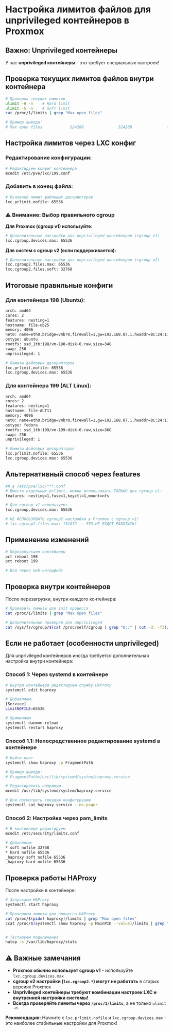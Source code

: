 #  Настройка лимитов файлов для unprivileged контейнеров в Proxmox

## **Важно: Unprivileged контейнеры**
У нас **unprivileged контейнеры** - это требует специальных настроек!

## **Проверка текущих лимитов файлов внутри контейнера**
```bash
# Проверка текущих лимитов
ulimit -H -n    # Hard limit
ulimit -S -n    # Soft limit
cat /proc/1/limits | grep "Max open files"

# Пример вывода:
# Max open files            524288               524288               files
```

## **Настройка лимитов через LXC конфиг**

### **Редактирование конфигурации:**
```bash
# Редактируем конфиг контейнера
mcedit /etc/pve/lxc/199.conf
```

### **Добавить в конец файла:**
```bash
# Основной лимит файловых дескрипторов
lxc.prlimit.nofile: 65536
```

### **⚠️ Внимание: Выбор правильного cgroup**
**Для Proxmox (cgroup v1) используйте:**
```bash
# Дополнительные настройки для unprivileged контейнеров (cgroup v1)
lxc.cgroup.devices.max: 65536
```

**Для систем с cgroup v2 (если поддерживается):**
```bash
# Дополнительные настройки для unprivileged контейнеров (cgroup v2)
lxc.cgroup2.files.max: 65536
lxc.cgroup2.files.soft: 32768
```

## **Итоговые правильные конфиги**

### **Для контейнера 198 (Ubuntu):**
```bash
arch: amd64
cores: 2
features: nesting=1
hostname: file-ub25
memory: 4096
net0: name=eth0,bridge=vmbr0,firewall=1,gw=192.168.87.1,hwaddr=BC:24:11:C1:17:70,ip=192.168.87.101/24,type=veth
ostype: ubuntu
rootfs: ssd_1tb:198/vm-198-disk-0.raw,size=34G
swap: 256
unprivileged: 1

# Лимиты файловых дескрипторов
lxc.prlimit.nofile: 65536
lxc.cgroup.devices.max: 65536 
```

### **Для контейнера 199 (ALT Linux):**
```bash
arch: amd64
cores: 2
features: nesting=1
hostname: file-ALT11
memory: 4096
net0: name=eth0,bridge=vmbr0,firewall=1,gw=192.168.87.1,hwaddr=BC:24:11:48:36:3A,ip=192.168.87.100/24,type=veth
ostype: fedora
rootfs: ssd_1tb:199/vm-199-disk-0.raw,size=36G
swap: 256
unprivileged: 1

# Лимиты файловых дескрипторов
lxc.prlimit.nofile: 65536
lxc.cgroup.devices.max: 65536
```

## **Альтернативный способ через features**
```bash
## в /etc/pve/lxc/***.conf
# Вместо отдельных prlimit, можно использовать ТОЛЬКО для cgroup v1:
features: nesting=1,fuse=1,keyctl=1,mount=nfs

# Для cgroup v1 используем:
lxc.cgroup.devices.max: 65536

# НЕ ИСПОЛЬЗОВАТЬ cgroup2 настройки в Proxmox с cgroup v1!
# lxc.cgroup2.files.max: 131072  ← ЭТО НЕ БУДЕТ РАБОТАТЬ!
```

## **Применение изменений**
```bash
# Перезапускаем контейнеры
pct reboot 198
pct reboot 199

# Или через web-интерфейс
```

## **Проверка внутри контейнеров**
После перезагрузки, внутри каждого контейнера:
```bash
# Проверить лимиты для init процесса
cat /proc/1/limits | grep "Max open files"

# Дополнительные проверки для unprivileged
cat /sys/fs/cgroup/$(cat /proc/self/cgroup | grep "0::" | cut -d: -f3)/pids.max
```

## **Если не работает (особенности unprivileged)**
Для unprivileged контейнеров иногда требуется дополнительная настройка внутри контейнера:

### **Способ 1: Через systemd в контейнере**
```bash
# Внутри контейнера редактируем службу HAProxy
systemctl edit haproxy

# Добавляем:
[Service]
LimitNOFILE=65536

# Применяем
systemctl daemon-reload
systemctl restart haproxy
```

### **Способ 1.1: Непосредственное редактирование systemd в контейнере**
```bash
# Найти юнит
systemctl show haproxy -p FragmentPath

# Пример вывода:
# FragmentPath=/usr/lib/systemd/system/haproxy.service

# Редактировать напрямую
mcedit /usr/lib/systemd/system/haproxy.service

# Или посмотреть текущую конфигурацию
systemctl cat haproxy.service --no-pager
```

### **Способ 2: Настройка через pam_limits**
```bash
# В контейнере редактируем
mcedit /etc/security/limits.conf

# Добавляем:
* soft nofile 32768
* hard nofile 65536
_haproxy soft nofile 65536
_haproxy hard nofile 65536
```

## **Проверка работы HAProxy**
После настройки в контейнере:
```bash
# Запускаем HAProxy
systemctl start haproxy

# Проверяем лимиты для процесса HAProxy
cat /proc/$(pidof haproxy)/limits | grep "Max open files"
ccat /proc/$(systemctl show haproxy -p MainPID --value)/limits | grep "Max open files"


# Тестируем подключения
hatop -s /var/lib/haproxy/stats
```

## **⚠️ Важные замечания**
- **Proxmox обычно использует cgroup v1** - используйте `lxc.cgroup.devices.max`
- **cgroup v2 настройки (`lxc.cgroup2.*`) могут не работать** в старых версиях Proxmox
- **Unprivileged контейнеры требуют комбинации настроек LXC и внутренней настройки системы!**
- **Всегда проверяйте лимиты через `/proc/1/limits`**, а не только `ulimit -n`

**Рекомендация:** Начните с `lxc.prlimit.nofile` и `lxc.cgroup.devices.max` - это наиболее стабильные настройки для Proxmox! 
